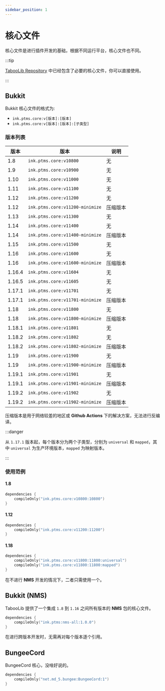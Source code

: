 ```yaml
---
sidebar_position: 1
---
```


# 核心文件

核心文件是进行插件开发的基础，根据不同运行平台，核心文件也不同。

:::tip

[TabooLib Repository](https://repo.tabooproject.org) 中已经包含了必要的核心文件，你可以直接使用。

:::

## Bukkit

Bukkit 核心文件的格式为:

- `ink.ptms.core:v[版本]:[版本]`
- `ink.ptms.core:v[版本]:[版本]:[子类型]`

### 版本列表

| 版本     | 版本                              | 说明   |
|--------|---------------------------------|------|
| 1.8    | `ink.ptms.core:v10800`          | 无    |
| 1.9    | `ink.ptms.core:v10900`          | 无    |
| 1.10   | `ink.ptms.core:v11000`          | 无    |
| 1.11   | `ink.ptms.core:v11100`          | 无    |
| 1.12   | `ink.ptms.core:v11200`          | 无    |
| 1.12   | `ink.ptms.core:v11200-minimize` | 压缩版本 |
| 1.13   | `ink.ptms.core:v11300`          | 无    |
| 1.14   | `ink.ptms.core:v11400`          | 无    |
| 1.14   | `ink.ptms.core:v11400-minimize` | 压缩版本 |
| 1.15   | `ink.ptms.core:v11500`          | 无    |
| 1.16   | `ink.ptms.core:v11600`          | 无    |
| 1.16   | `ink.ptms.core:v11600-minimize` | 压缩版本 |
| 1.16.4 | `ink.ptms.core:v11604`          | 无    |
| 1.16.5 | `ink.ptms.core:v11605`          | 无    |
| 1.17.1 | `ink.ptms.core:v11701`          | 无    |
| 1.17.1 | `ink.ptms.core:v11701-minimize` | 压缩版本 |
| 1.18   | `ink.ptms.core:v11800`          | 无    |
| 1.18   | `ink.ptms.core:v11800-minimize` | 压缩版本 |
| 1.18.1 | `ink.ptms.core:v11801`          | 无    |
| 1.18.2 | `ink.ptms.core:v11802`          | 无    |
| 1.18.2 | `ink.ptms.core:v11802-minimize` | 压缩版本 |
| 1.19   | `ink.ptms.core:v11900`          | 无    |
| 1.19   | `ink.ptms.core:v11900-minimize` | 压缩版本 |
| 1.19.1 | `ink.ptms.core:v11901`          | 无    |
| 1.19.1 | `ink.ptms.core:v11901-minimize` | 压缩版本 |
| 1.19.2 | `ink.ptms.core:v11902`          | 无    |
| 1.19.2 | `ink.ptms.core:v11902-minimize` | 压缩版本 |

压缩版本是用于网络较差的地区或 **Github Actions** 下的解决方案，无法进行反编译。

:::danger

从 `1.17.1` 版本起，每个版本分为两个子类型，分别为 `universal` 和 `mapped`，其中 `universal` 为生产环境版本，`mapped` 为映射版本。

:::

### 使用范例

#### 1.8

```kotlin title="build.gradle.kts"
dependencies {
    compileOnly("ink.ptms.core:v10800:10800")
}
```

#### 1.12

```kotlin title="build.gradle.kts"
dependencies {
    compileOnly("ink.ptms.core:v11200:11200")
}
```

#### 1.18

```kotlin title="build.gradle.kts"
dependencies {
    compileOnly("ink.ptms.core:v11800:11800:universal")
    compileOnly("ink.ptms.core:v11800:11800:mapped")
}
```

在不进行 **NMS** 开发的情况下，二者只需使用一个。

## Bukkit (NMS)

TabooLib 提供了一个集成 `1.8` 到 `1.16` 之间所有版本的 **NMS** 包的核心文件。

```kotlin title="build.gradle.kts"
dependencies {
    compileOnly("ink.ptms:nms-all:1.0.0")
}
```

在进行跨版本开发时，无需再对每个版本逐个引用。

## BungeeCord

BungeeCord 核心，没啥好说的。

```kotlin title="build.gradle.kts"
dependencies {
    compileOnly("net.md_5.bungee:BungeeCord:1")
}
```
